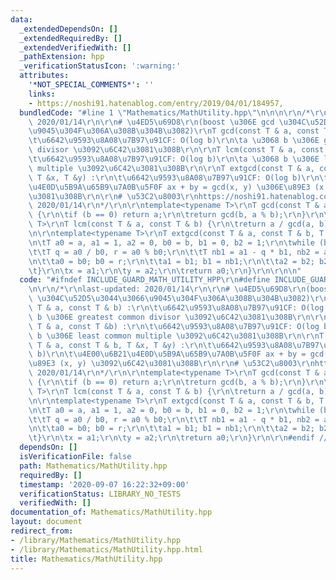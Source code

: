 ```yaml
---
data:
  _extendedDependsOn: []
  _extendedRequiredBy: []
  _extendedVerifiedWith: []
  _pathExtension: hpp
  _verificationStatusIcon: ':warning:'
  attributes:
    '*NOT_SPECIAL_COMMENTS*': ''
    links:
    - https://noshi91.hatenablog.com/entry/2019/04/01/184957,
  bundledCode: "#line 1 \"Mathematics/MathUtility.hpp\"\n\n\n\r\n/*\r\nlast-updated:\
    \ 2020/01/14\r\n\r\n# \u4ED5\u69D8\r\n(boost \u306E gcd \u304C\u52D5\u3044\u3066\
    \u9045\u304F\u306A\u308B\u304B\u3082)\r\nT gcd(const T & a, const T & b) :\r\n\
    \t\u6642\u9593\u8A08\u7B97\u91CF: O(log b)\r\n\ta \u3068 b \u306E greatest common\
    \ divisor \u3092\u6C42\u3081\u308B\r\n\r\nT lcm(const T & a, const T &b) :\r\n\
    \t\u6642\u9593\u8A08\u7B97\u91CF: O(log b)\r\n\ta \u3068 b \u306E least common\
    \ multiple \u3092\u6C42\u3081\u308B\r\n\r\nT extgcd(const T & a, const T & b,\
    \ T &x, T &y) :\r\n\t\u6642\u9593\u8A08\u7B97\u91CF: O(log b)\r\n\t\u4E00\u6B21\
    \u4E0D\u5B9A\u65B9\u7A0B\u5F0F ax + by = gcd(x, y) \u306E\u89E3 (x, y) \u3092\u6C42\
    \u3081\u308B\r\n\r\n# \u53C2\u8003\r\nhttps://noshi91.hatenablog.com/entry/2019/04/01/184957,\
    \ 2020/01/14\r\n*/\r\n\r\ntemplate<typename T>\r\nT gcd(const T & a, const T &b)\
    \ {\r\n\tif (b == 0) return a;\r\n\treturn gcd(b, a % b);\r\n}\r\n\r\ntemplate<typename\
    \ T>\r\nT lcm(const T & a, const T & b) {\r\n\treturn a / gcd(a, b) * b;\r\n}\r\
    \n\r\ntemplate<typename T>\r\nT extgcd(const T & a, const T & b, T &x, T &y) {\r\
    \n\tT a0 = a, a1 = 1, a2 = 0, b0 = b, b1 = 0, b2 = 1;\r\n\twhile (b0 > 0) {\r\n\
    \t\tT q = a0 / b0, r = a0 % b0;\r\n\t\tT nb1 = a1 - q * b1, nb2 = a2 - q * b2;\r\
    \n\t\ta0 = b0; b0 = r;\r\n\t\ta1 = b1; b1 = nb1;\r\n\t\ta2 = b2; b2 = nb2;\r\n\
    \t}\r\n\tx = a1;\r\n\ty = a2;\r\n\treturn a0;\r\n}\r\n\r\n\n"
  code: "#ifndef INCLUDE_GUARD_MATH_UTILITY_HPP\r\n#define INCLUDE_GUARD_MATH_UTILITY_HPP\r\
    \n\r\n/*\r\nlast-updated: 2020/01/14\r\n\r\n# \u4ED5\u69D8\r\n(boost \u306E gcd\
    \ \u304C\u52D5\u3044\u3066\u9045\u304F\u306A\u308B\u304B\u3082)\r\nT gcd(const\
    \ T & a, const T & b) :\r\n\t\u6642\u9593\u8A08\u7B97\u91CF: O(log b)\r\n\ta \u3068\
    \ b \u306E greatest common divisor \u3092\u6C42\u3081\u308B\r\n\r\nT lcm(const\
    \ T & a, const T &b) :\r\n\t\u6642\u9593\u8A08\u7B97\u91CF: O(log b)\r\n\ta \u3068\
    \ b \u306E least common multiple \u3092\u6C42\u3081\u308B\r\n\r\nT extgcd(const\
    \ T & a, const T & b, T &x, T &y) :\r\n\t\u6642\u9593\u8A08\u7B97\u91CF: O(log\
    \ b)\r\n\t\u4E00\u6B21\u4E0D\u5B9A\u65B9\u7A0B\u5F0F ax + by = gcd(x, y) \u306E\
    \u89E3 (x, y) \u3092\u6C42\u3081\u308B\r\n\r\n# \u53C2\u8003\r\nhttps://noshi91.hatenablog.com/entry/2019/04/01/184957,\
    \ 2020/01/14\r\n*/\r\n\r\ntemplate<typename T>\r\nT gcd(const T & a, const T &b)\
    \ {\r\n\tif (b == 0) return a;\r\n\treturn gcd(b, a % b);\r\n}\r\n\r\ntemplate<typename\
    \ T>\r\nT lcm(const T & a, const T & b) {\r\n\treturn a / gcd(a, b) * b;\r\n}\r\
    \n\r\ntemplate<typename T>\r\nT extgcd(const T & a, const T & b, T &x, T &y) {\r\
    \n\tT a0 = a, a1 = 1, a2 = 0, b0 = b, b1 = 0, b2 = 1;\r\n\twhile (b0 > 0) {\r\n\
    \t\tT q = a0 / b0, r = a0 % b0;\r\n\t\tT nb1 = a1 - q * b1, nb2 = a2 - q * b2;\r\
    \n\t\ta0 = b0; b0 = r;\r\n\t\ta1 = b1; b1 = nb1;\r\n\t\ta2 = b2; b2 = nb2;\r\n\
    \t}\r\n\tx = a1;\r\n\ty = a2;\r\n\treturn a0;\r\n}\r\n\r\n#endif // INCLUDE_GUARD_MATH_UTILITY_HPP"
  dependsOn: []
  isVerificationFile: false
  path: Mathematics/MathUtility.hpp
  requiredBy: []
  timestamp: '2020-09-07 16:22:32+09:00'
  verificationStatus: LIBRARY_NO_TESTS
  verifiedWith: []
documentation_of: Mathematics/MathUtility.hpp
layout: document
redirect_from:
- /library/Mathematics/MathUtility.hpp
- /library/Mathematics/MathUtility.hpp.html
title: Mathematics/MathUtility.hpp
---
```

